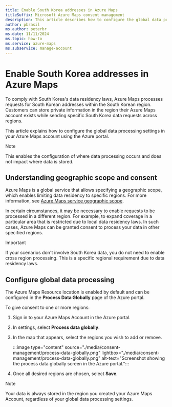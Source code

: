 ```yaml
---
title: Enable South Korea addresses in Azure Maps
titleSuffix: Microsoft Azure Maps consent management
description: This article describes how to configure the global data processing settings to enable South Korea addresses in Azure Maps.
author: pbrasil
ms.author: peterbr
ms.date: 11/11/2024
ms.topic: how-to
ms.service: azure-maps
ms.subservice: manage-account
---
```


# Enable South Korea addresses in Azure Maps

To comply with South Korea's data residency laws, Azure Maps processes requests for South Korean addresses within the South Korean region. Customers can store private information in the region their Azure Maps account exists while sending specific South Korea data requests across regions.

This article explains how to configure the global data processing settings in your Azure Maps account using the Azure portal.

> [!NOTE]
> This enables the configuration of where data processing occurs and does not impact where data is stored.

## Understanding geographic scope and consent

Azure Maps is a global service that allows specifying a geographic scope, which enables limiting data residency to specific regions. For more information, see [Azure Maps service geographic scope](geographic-scope.md).

In certain circumstances, it may be necessary to enable requests to be processed in a different region. For example, to expand coverage in a particular area that is restricted due to local data residency laws. In such cases, Azure Maps can be granted consent to process your data in other specified regions.

> [!IMPORTANT]
> If your scenarios don't involve South Korea data, you do not need to enable cross region processing. This is a specific regional requirement due to data residency laws.

## Configure global data processing

The Azure Maps Resource location is enabled by default and can be configured in the **Process Data Globally** page of the Azure portal.

To give consent to one or more regions:

1. Sign in to your Azure Maps Account in the Azure portal.
1. In settings, select **Process data globally**.
1. In the map that appears, select the regions you wish to add or remove.

   :::image type="content" source="./media/consent-management/process-data-globally.png" lightbox="./media/consent-management/process-data-globally.png" alt-text="Screenshot showing the process data globally screen in the Azure portal.":::

1. Once all desired regions are chosen, select **Save**.

> [!NOTE]
> Your data is always stored in the region you created your Azure Maps Account, regardless of your global data processing settings.
